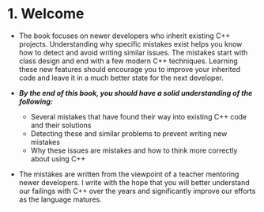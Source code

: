 # 1. Welcome

- The book focuses on newer developers who inherit existing C++ projects. Understanding why specific mistakes exist helps you know how to detect and avoid writing similar issues. The mistakes start with class design and end with a few modern C++ techniques. Learning these new features should encourage you to improve your inherited code and leave it in a much better state for the next developer.

- ***By the end of this book, you should have a solid understanding of the following:***
	- Several mistakes that have found their way into existing C++ code and their solutions
	- Detecting these and similar problems to prevent writing new mistakes
	- Why these issues are mistakes and how to think more correctly about using C++

- The mistakes are written from the viewpoint of a teacher mentoring newer developers. I write with the hope that you will better understand our failings with C++ over the years and significantly improve our efforts as the language matures.
